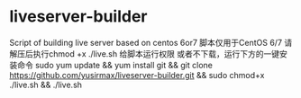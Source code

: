 # liveserver-builder
Script of building live server based on centos 6or7
脚本仅用于CentOS 6/7
请解压后执行chmod +x ./live.sh
给脚本运行权限
或者不下载，运行下方的一键安装命令
sudo yum update && yum install git && git clone https://github.com/yusirmax/liveserver-builder.git && sudo chmod+x ./live.sh && ./live.sh
